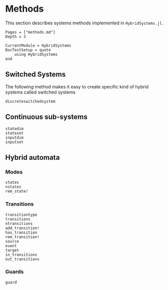 # Methods

This section describes systems methods implemented in `HybridSystems.jl`.

```@contents
Pages = ["methods.md"]
Depth = 3
```

```@meta
CurrentModule = HybridSystems
DocTestSetup = quote
    using HybridSystems
end
```

## Switched Systems

The following method makes it easy to create specific kind of hybrid systems called switched systems
```@docs
discreteswitchedsystem
```

## Continuous sub-systems

```@docs
statedim
stateset
inputdim
inputset
```

## Hybrid automata

### Modes

```@docs
states
nstates
rem_state!
```

### Transitions

```@docs
transitiontype
transitions
ntransitions
add_transition!
has_transition
rem_transition!
source
event
target
in_transitions
out_transitions
```

### Guards

```@docs
guard
```
